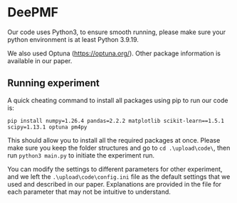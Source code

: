 # DeePMF
Our code uses Python3, to ensure smooth running, please make sure your python environment is at least Python 3.9.19.

We also used Optuna (https://optuna.org/). Other package information is available in our paper.

## Running experiment
A quick cheating command to install all packages using pip to run our code is:

```pip install numpy=1.26.4 pandas=2.2.2 matplotlib scikit-learn==1.5.1 scipy=1.13.1 optuna pm4py```

This should allow you to install all the required packages at once.
Please make sure you keep the folder structures and go to ```cd .\upload\code\```, then run ```python3 main.py``` to initiate the experiment run.

You can modify the settings to different parameters for other experiment, and we left the ```.\upload\code\config.ini``` file as the default settings that we used and described in our paper. Explanations are provided in the file for each parameter that may not be intuitive to understand.
